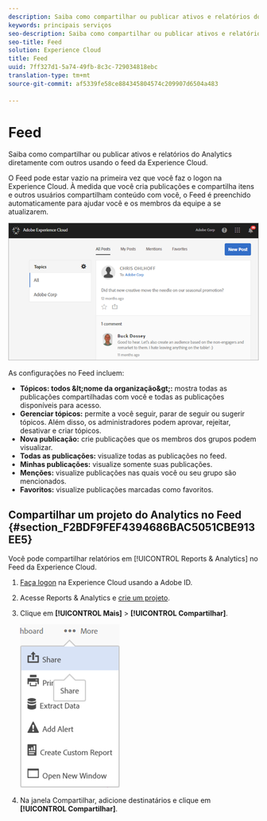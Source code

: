```yaml
---
description: Saiba como compartilhar ou publicar ativos e relatórios do Analytics diretamente com outros usando o feed da Experience Cloud.
keywords: principais serviços
seo-description: Saiba como compartilhar ou publicar ativos e relatórios do Adobe Analytics diretamente com outros usando o feed da Experience Cloud.
seo-title: Feed
solution: Experience Cloud
title: Feed
uuid: 7ff327d1-5a74-49fb-8c3c-729034818ebc
translation-type: tm+mt
source-git-commit: af5339fe58ce884345804574c209907d6504a483

---
```



# Feed

Saiba como compartilhar ou publicar ativos e relatórios do Analytics diretamente com outros usando o feed da Experience Cloud.

O Feed pode estar vazio na primeira vez que você faz o logon na Experience Cloud. À medida que você cria publicações e compartilha itens e outros usuários compartilham conteúdo com você, o Feed é preenchido automaticamente para ajudar você e os membros da equipe a se atualizarem.

![](assets/posts.png)

As configurações no Feed incluem:

* **Tópicos: todos \&lt;nome da organização\&gt;:** mostra todas as publicações compartilhadas com você e todas as publicações disponíveis para acesso.
* **Gerenciar tópicos:** permite a você seguir, parar de seguir ou sugerir tópicos. Além disso, os administradores podem aprovar, rejeitar, desativar e criar tópicos.
* **Nova publicação:** crie publicações que os membros dos grupos podem visualizar.
* **Todas as publicações:** visualize todas as publicações no feed.
* **Minhas publicações:** visualize somente suas publicações.
* **Menções:** visualize publicações nas quais você ou seu grupo são mencionados.
* **Favoritos:** visualize publicações marcadas como favoritos.

## Compartilhar um projeto do Analytics no Feed {#section_F2BDF9FEF4394686BAC5051CBE913EE5}

Você pode compartilhar relatórios em [!UICONTROL Reports &amp; Analytics] no Feed da Experience Cloud.

1. [Faça logon](admin-getting-started/getting-started-experience-cloud.md#topic_AC564B6795334DE39359ADD87F52F2E0) na Experience Cloud usando a Adobe ID.

1. Acesse Reports &amp; Analytics e [crie um projeto](https://marketing.adobe.com/resources/help/en_US/analytics/analysis-workspace/freeform_overview.html).

1. Clique em **[!UICONTROL Mais]** &gt; **[!UICONTROL Compartilhar]**.

   ![](assets/share_report.png)

1. Na janela Compartilhar, adicione destinatários e clique em **[!UICONTROL Compartilhar]**.
